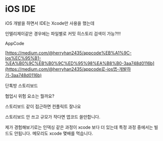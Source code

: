 # iOS IDE

iOS 개발을 하면서 IDE는 Xcode만 사용을 했는데



인텔리제이같은 경우에는 파일별로 커밋 히스토리 검색이 가능?!!!



AppCode



[https://medium.com/@herryhan2435/appcode%EB%A1%9C-ios%EC%95%B1-%EA%B0%9C%EB%B0%9C%ED%95%98%EA%B8%B0-3aa748d0116b](https://medium.com/@herryhan2435/appcode로-ios앱-개발하기-3aa748d0116b)



단톡방 스토리보드

협업시 위험 요소는 뭘까요?

스토리보드 같이 접근하면 컨플릭트 잘나요



스토리보드 안 쓰고 규모가 작다면 앱코드 쓸만합니다.

제가 경험해보기로는 인덱싱 같은 과정이 xcode 보다 더 있는데 특정 과정 중에서는 빌드도 안됩니다.
메모리도 xcode 몇배를 먹습니다.